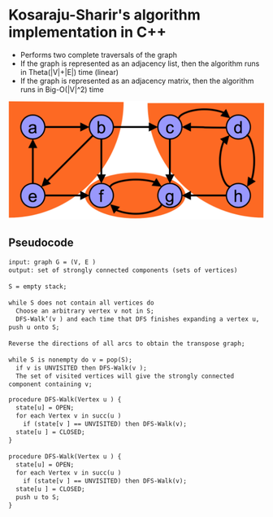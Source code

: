 # Kosaraju-Sharir's algorithm implementation in C++

- Performs two complete traversals of the graph
- If the graph is represented as an adjacency list, then the algorithm runs in Theta(|V|+|E|) time (linear)
- If the graph is represented as an adjacency matrix, then the algorithm runs in Big-O(|V|^2) time

![Graph](images/graph.png)

## Pseudocode

```
input: graph G = (V, E )
output: set of strongly connected components (sets of vertices)

S = empty stack;

while S does not contain all vertices do
  Choose an arbitrary vertex v not in S;
  DFS-Walk’(v ) and each time that DFS finishes expanding a vertex u, push u onto S;

Reverse the directions of all arcs to obtain the transpose graph;

while S is nonempty do v = pop(S);
  if v is UNVISITED then DFS-Walk(v );
  The set of visited vertices will give the strongly connected component containing v;
```

```
procedure DFS-Walk(Vertex u ) {
  state[u] = OPEN;
  for each Vertex v in succ(u )
    if (state[v ] == UNVISITED) then DFS-Walk(v);
  state[u ] = CLOSED;
}

procedure DFS-Walk(Vertex u ) { 
  state[u] = OPEN;
  for each Vertex v in succ(u )
    if (state[v ] == UNVISITED) then DFS-Walk(v);
  state[u ] = CLOSED;
  push u to S;
}
```

